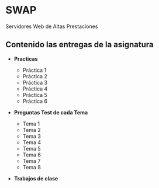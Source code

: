 # SWAP
Servidores Web de Altas Prestaciones

## Contenido las entregas de la asignatura

- **Practicas**

    + Práctica 1
    + Práctica 2
    + Práctica 3
    + Práctica 4
    + Práctica 5
    + Práctica 6
    
- **Preguntas Test de cada Tema**

    * Tema 1
    * Tema 2
    * Tema 3
    * Tema 4
    * Tema 5
    * Tema 6
    * Tema 7
    * Tema 8
    
- **Trabajos de clase**